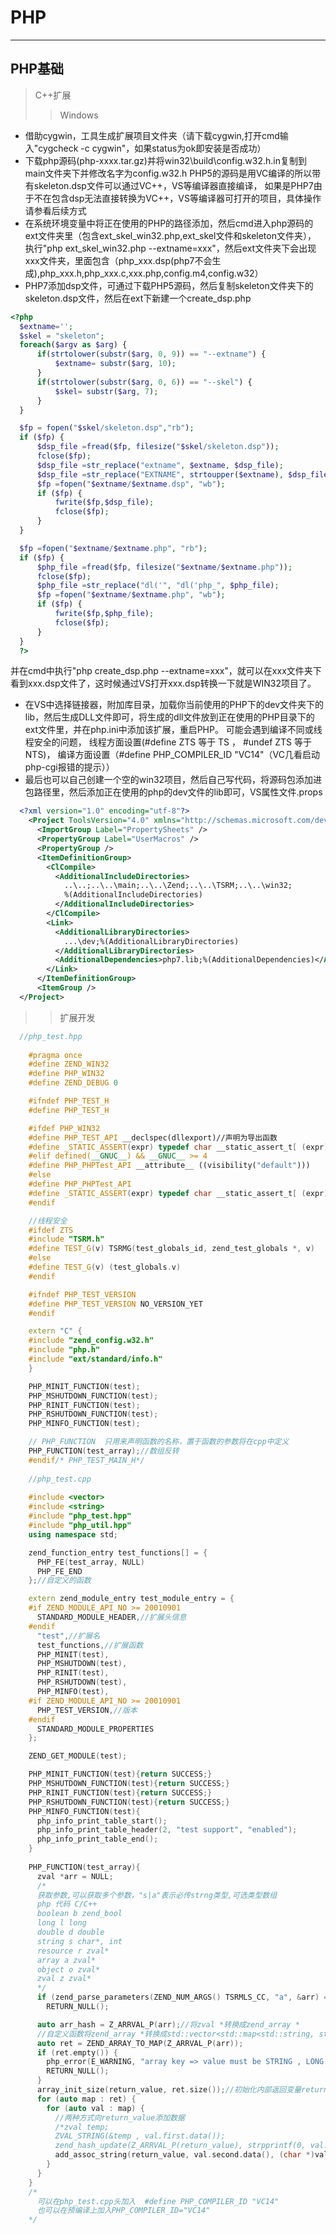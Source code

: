# PHP
---
## PHP基础
>C++扩展
>>Windows 
  - 借助cygwin，工具生成扩展项目文件夹（请下载cygwin,打开cmd输入"cygcheck -c cygwin"，如果status为ok即安装是否成功）
  - 下载php源码(php-xxxx.tar.gz)并将win32\build\config.w32.h.in复制到main文件夹下并修改名字为config.w32.h
     PHP5的源码是用VC编译的所以带有skeleton.dsp文件可以通过VC++，VS等编译器直接编译，
     如果是PHP7由于不在包含dsp无法直接转换为VC++，VS等编译器可打开的项目，具体操作请参看后续方式
  - 在系统环境变量中将正在使用的PHP的路径添加，然后cmd进入php源码的ext文件夹里（包含ext_skel_win32.php,ext_skel文件和skeleton文件夹），
    执行"php ext_skel_win32.php --extname=xxx"，然后ext文件夹下会出现xxx文件夹，里面包含（php_xxx.dsp(php7不会生成),php_xxx.h,php_xxx.c,xxx.php,config.m4,config.w32）
  - PHP7添加dsp文件，可通过下载PHP5源码，然后复制skeleton文件夹下的skeleton.dsp文件，然后在ext下新建一个create_dsp.php
  ```PHP
  <?php
    $extname='';
    $skel = "skeleton";
    foreach($argv as $arg) {
        if(strtolower(substr($arg, 0, 9)) == "--extname") {
            $extname= substr($arg, 10);
        }
        if(strtolower(substr($arg, 0, 6)) == "--skel") {
            $skel= substr($arg, 7);
        }
    }

    $fp = fopen("$skel/skeleton.dsp","rb");
    if ($fp) {
        $dsp_file =fread($fp, filesize("$skel/skeleton.dsp"));
        fclose($fp);
        $dsp_file =str_replace("extname", $extname, $dsp_file);
        $dsp_file =str_replace("EXTNAME", strtoupper($extname), $dsp_file);
        $fp =fopen("$extname/$extname.dsp", "wb");
        if ($fp) {
            fwrite($fp,$dsp_file);
            fclose($fp);
        }
    }

    $fp =fopen("$extname/$extname.php", "rb");
    if ($fp) {
        $php_file =fread($fp, filesize("$extname/$extname.php"));
        fclose($fp);
        $php_file =str_replace("dl('", "dl('php_", $php_file);
        $fp =fopen("$extname/$extname.php", "wb");
        if ($fp) {
            fwrite($fp,$php_file);
            fclose($fp);
        }
    }
    ?>
  ```
  并在cmd中执行"php create_dsp.php --extname=xxx"，就可以在xxx文件夹下看到xxx.dsp文件了，这时候通过VS打开xxx.dsp转换一下就是WIN32项目了。
  - 在VS中选择链接器，附加库目录，加载你当前使用的PHP下的dev文件夹下的lib，然后生成DLL文件即可，将生成的dll文件放到正在使用的PHP目录下的ext文件里，并在php.ini中添加该扩展，重启PHP。
    可能会遇到编译不同或线程安全的问题，
    线程方面设置(#define ZTS 等于 TS ， #undef ZTS 等于 NTS)，
    编译方面设置（#define PHP_COMPILER_ID "VC14"（VC几看启动php-cgi报错的提示））
  - 最后也可以自己创建一个空的win32项目，然后自己写代码，将源码包添加进包路径里，然后添加正在使用的php的dev文件的lib即可，VS属性文件.props
  ```XML
    <?xml version="1.0" encoding="utf-8"?>
      <Project ToolsVersion="4.0" xmlns="http://schemas.microsoft.com/developer/msbuild/2003">
        <ImportGroup Label="PropertySheets" />
        <PropertyGroup Label="UserMacros" />
        <PropertyGroup />
        <ItemDefinitionGroup>
          <ClCompile>
            <AdditionalIncludeDirectories>
              ..\..;..\..\main;..\..\Zend;..\..\TSRM;..\..\win32;
              %(AdditionalIncludeDirectories)
            </AdditionalIncludeDirectories>
          </ClCompile>
          <Link>
            <AdditionalLibraryDirectories>
              ...\dev;%(AdditionalLibraryDirectories)
            </AdditionalLibraryDirectories>
            <AdditionalDependencies>php7.lib;%(AdditionalDependencies)</AdditionalDependencies>
          </Link>
        </ItemDefinitionGroup>
        <ItemGroup />
    </Project>
  ```
>>扩展开发
  ```C++
    //php_test.hpp
    
      #pragma once
      #define ZEND_WIN32
      #define PHP_WIN32
      #define ZEND_DEBUG 0

      #ifndef PHP_TEST_H
      #define PHP_TEST_H

      #ifdef PHP_WIN32  
      #define PHP_TEST_API __declspec(dllexport)//声明为导出函数
      #define _STATIC_ASSERT(expr) typedef char __static_assert_t[ (expr)?(expr):1 ]  
      #elif defined(__GNUC__) && __GNUC__ >= 4
      #define PHP_PHPTest_API __attribute__ ((visibility("default")))
      #else  
      #define PHP_PHPTest_API
      #define _STATIC_ASSERT(expr) typedef char __static_assert_t[ (expr) ]  
      #endif  

      //线程安全
      #ifdef ZTS
      #include "TSRM.h"
      #define TEST_G(v) TSRMG(test_globals_id, zend_test_globals *, v)
      #else
      #define TEST_G(v) (test_globals.v)
      #endif

      #ifndef PHP_TEST_VERSION
      #define PHP_TEST_VERSION NO_VERSION_YET
      #endif 

      extern "C" {
      #include "zend_config.w32.h"
      #include "php.h"
      #include "ext/standard/info.h"
      }

      PHP_MINIT_FUNCTION(test);
      PHP_MSHUTDOWN_FUNCTION(test);
      PHP_RINIT_FUNCTION(test);
      PHP_RSHUTDOWN_FUNCTION(test);
      PHP_MINFO_FUNCTION(test);

      // PHP_FUNCTION  只用来声明函数的名称，置于函数的参数将在cpp中定义 
      PHP_FUNCTION(test_array);//数组反转
      #endif/* PHP_TEST_MAIN_H*/
      
      //php_test.cpp
      
      #include <vector>
      #include <string>
      #include "php_test.hpp"
      #include "php_util.hpp"
      using namespace std;

      zend_function_entry test_functions[] = {
        PHP_FE(test_array, NULL)
        PHP_FE_END
      };//自定义的函数

      extern zend_module_entry test_module_entry = {
      #if ZEND_MODULE_API_NO >= 20010901
        STANDARD_MODULE_HEADER,//扩展头信息
      #endif
        "test",//扩展名
        test_functions,//扩展函数
        PHP_MINIT(test),
        PHP_MSHUTDOWN(test),
        PHP_RINIT(test),
        PHP_RSHUTDOWN(test),
        PHP_MINFO(test),
      #if ZEND_MODULE_API_NO >= 20010901
        PHP_TEST_VERSION,//版本
      #endif
        STANDARD_MODULE_PROPERTIES
      };

      ZEND_GET_MODULE(test);

      PHP_MINIT_FUNCTION(test){return SUCCESS;}
      PHP_MSHUTDOWN_FUNCTION(test){return SUCCESS;}
      PHP_RINIT_FUNCTION(test){return SUCCESS;}
      PHP_RSHUTDOWN_FUNCTION(test){return SUCCESS;}
      PHP_MINFO_FUNCTION(test){
        php_info_print_table_start();
        php_info_print_table_header(2, "test support", "enabled");
        php_info_print_table_end();
      }
      
      PHP_FUNCTION(test_array){
        zval *arr = NULL;
        /*
        获取参数,可以获取多个参数，"s|a"表示必传strng类型,可选类型数组
        php 代码 C/C++
        boolean b zend_bool
        long l long
        double d double
        string s char*, int
        resource r zval*
        array a zval*
        object o zval*
        zval z zval*
        */
        if (zend_parse_parameters(ZEND_NUM_ARGS() TSRMLS_CC, "a", &arr) == FAILURE)
          RETURN_NULL();

        auto arr_hash = Z_ARRVAL_P(arr);//将zval *转换成zend_array *
        //自定义函数将zend_array *转换成std::vector<std::map<std::string, std::string>>
        auto ret = ZEND_ARRAY_TO_MAP(Z_ARRVAL_P(arr));
        if (ret.empty()) {
          php_error(E_WARNING, "array key => value must be STRING , LONG , DOUBLE");
          RETURN_NULL();
        }
        array_init_size(return_value, ret.size());//初始化内部返回变量return_value
        for (auto map : ret) {
          for (auto val : map) {
            //两种方式向return_value添加数据
            /*zval temp;
            ZVAL_STRING(&temp , val.first.data());
            zend_hash_update(Z_ARRVAL_P(return_value), strpprintf(0, val.second.data()), &temp);*/
            add_assoc_string(return_value, val.second.data(), (char *)val.first.data());
          }
        }
      }
      /*
        可以在php_test.cpp头加入  #define PHP_COMPILER_ID "VC14" 
        也可以在预编译上加入PHP_COMPILER_ID="VC14" 
      */
  ```
